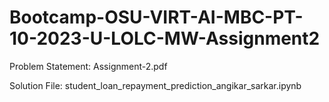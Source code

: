 # Bootcamp-OSU-VIRT-AI-MBC-PT-10-2023-U-LOLC-MW-Assignment2

Problem Statement: Assignment-2.pdf

Solution File: student_loan_repayment_prediction_angikar_sarkar.ipynb
